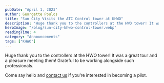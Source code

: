 ```yaml
---
pubDate: "April 1, 2023"
author: Georgette Poulos
title: "Sun City Visits the ATC Control tower at KHWO"
description: "Huge thank you to the controllers at the HWO tower! It was a great tour and a pleasure meeting them! Grateful to be working alongside such professionals."
heroImage: "/blog/sun-city-khwo-control-tower.webp"
readingTime: 4
category: "Announcements"
tags: ["KHWO"]
---
```


Huge thank you to the controllers at the HWO tower! It was a great tour and a pleasure meeting them! Grateful to be working alongside such professionals.

Come say hello and [contact us](/contact) if you're interested in becoming a pilot.
